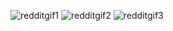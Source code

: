 ![redditgif1](https://github.com/user-attachments/assets/34a4c1e6-cffc-430d-b2c2-8c9b272adbe7)
![redditgif2](https://github.com/user-attachments/assets/0d98c2a2-e138-4628-8b02-d604bb137b4f)
![redditgif3](https://github.com/user-attachments/assets/4a51a508-e864-43b8-a26b-17d25848e431)


